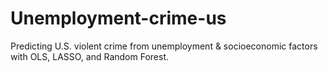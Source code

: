 # Unemployment-crime-us
Predicting U.S. violent crime from unemployment &amp; socioeconomic factors with OLS, LASSO, and Random Forest. 
